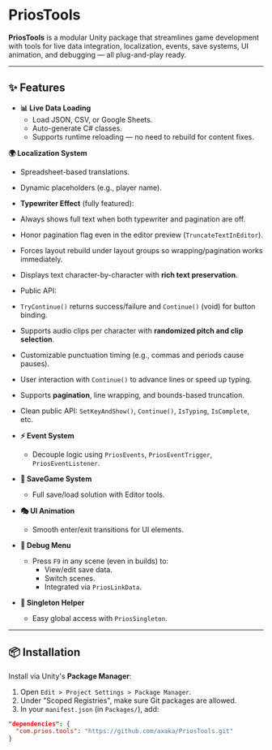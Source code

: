# PriosTools

**PriosTools** is a modular Unity package that streamlines game development with tools for live data integration, localization, events, save systems, UI animation, and debugging — all plug-and-play ready.

---

## ✨ Features

- **📊 Live Data Loading**
  - Load JSON, CSV, or Google Sheets.
  - Auto-generate C# classes.
  - Supports runtime reloading — no need to rebuild for content fixes.

**🌍 Localization System**
  - Spreadsheet-based translations.
  - Dynamic placeholders (e.g., player name).
  - **Typewriter Effect** (fully featured):
  - Always shows full text when both typewriter and pagination are off.
  - Honor pagination flag even in the editor preview (`TruncateTextInEditor`).
  - Forces layout rebuild under layout groups so wrapping/pagination works immediately.
  - Displays text character-by-character with **rich text preservation**.
  - Public API:
  - `TryContinue()` returns success/failure and `Continue()` (void) for button binding.
  - Supports audio clips per character with **randomized pitch and clip selection**.
  - Customizable punctuation timing (e.g., commas and periods cause pauses).
  - User interaction with `Continue()` to advance lines or speed up typing.
  - Supports **pagination**, line wrapping, and bounds-based truncation.
  - Clean public API: `SetKeyAndShow()`, `Continue()`, `IsTyping`, `IsComplete`, etc.

- **⚡ Event System**
  - Decouple logic using `PriosEvents`, `PriosEventTrigger`, `PriosEventListener`.

- **💾 SaveGame System**
  - Full save/load solution with Editor tools.

- **🎭 UI Animation**
  - Smooth enter/exit transitions for UI elements.

- **🐞 Debug Menu**
  - Press `F9` in any scene (even in builds) to:
    - View/edit save data.
    - Switch scenes.
    - Integrated via `PriosLinkData`.

- **🔁 Singleton Helper**
  - Easy global access with `PriosSingleton`.

---

## 📦 Installation

Install via Unity's **Package Manager**:

1. Open `Edit > Project Settings > Package Manager`.
2. Under "Scoped Registries", make sure Git packages are allowed.
3. In your `manifest.json` (in `Packages/`), add:

```json
"dependencies": {
  "com.prios.tools": "https://github.com/axaka/PriosTools.git"
}
